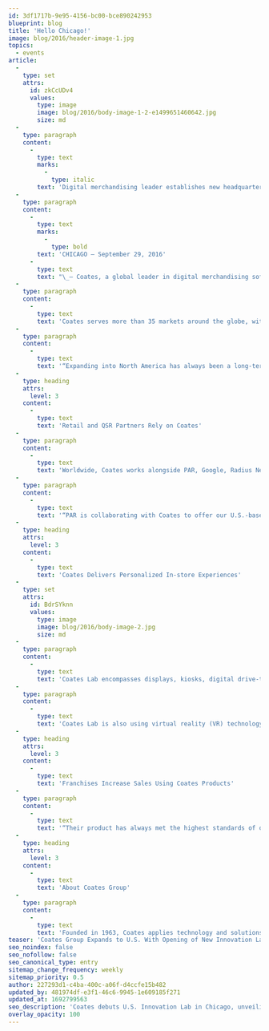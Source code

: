 ```yaml
---
id: 3df1717b-9e95-4156-bc00-bce890242953
blueprint: blog
title: 'Hello Chicago!'
image: blog/2016/header-image-1.jpg
topics:
  - events
article:
  -
    type: set
    attrs:
      id: zkCcUDv4
      values:
        type: image
        image: blog/2016/body-image-1-2-e1499651460642.jpg
        size: md
  -
    type: paragraph
    content:
      -
        type: text
        marks:
          -
            type: italic
        text: 'Digital merchandising leader establishes new headquarters in Chicago for QSR and retail partners to rapidly prototype and test merchandising solutions'
  -
    type: paragraph
    content:
      -
        type: text
        marks:
          -
            type: bold
        text: 'CHICAGO — September 29, 2016'
      -
        type: text
        text: "\_— Coates, a global leader in digital merchandising software, kiosks, and digital drive-thrus, expands the reach of its world-class products with the opening of its U.S. headquarters in Chicago, which includes a fully equipped innovation lab. The new Coates Lab offers quick service restaurants (QSR), retail brands and agencies a state-of-the-art space for a hands-on, personalized experience of the future of digital merchandising. With more than 50 years of leadership in digital solutions, Coates is in a unique position to take customers from proof of concept, design and manufacturing to installation and support, to provide their customers the most engaging experience."
  -
    type: paragraph
    content:
      -
        type: text
        text: 'Coates serves more than 35 markets around the globe, with bases in Australia, China, India, Japan and now the United States. The company boasts an impressive list of customers, including McDonald’s, Lindt Chocolate, and Subway along with strategic partnerships with industry giants such as ParTech, Inc. (PAR), Samsung, and Intel.'
  -
    type: paragraph
    content:
      -
        type: text
        text: '“Expanding into North America has always been a long-term focus for Coates,” Leo Coates, CEO of Coates Group, said. “Given the opportunities in the U.S. market, we’re confident our personalized approach moves the dial in digital merchandising as brands know it today. Chicago provides Coates a strategic base to bring greater service and bolder innovations to restaurants, merchants, and marketers.”'
  -
    type: heading
    attrs:
      level: 3
    content:
      -
        type: text
        text: 'Retail and QSR Partners Rely on Coates'
  -
    type: paragraph
    content:
      -
        type: text
        text: 'Worldwide, Coates works alongside PAR, Google, Radius Networks, Seneca Data and leading agencies DDB, Leo Burnett and VML to help bring the most innovative end-to-end solutions to market. QSR and retail in the U.S. can now work directly with Coates experts in hardware and software to co-develop their dream solutions.'
  -
    type: paragraph
    content:
      -
        type: text
        text: '“PAR is collaborating with Coates to offer our U.S.-based QSR customers personalized digital solutions that enhance the customer experience and improve operational efficiency,” said Karen Sammon, President and CEO PAR Technology Corporation. “With Coates, we see an opportunity to enhance our Brink POS® Software and augment PAR’s restaurant portfolio.”'
  -
    type: heading
    attrs:
      level: 3
    content:
      -
        type: text
        text: 'Coates Delivers Personalized In-store Experiences'
  -
    type: set
    attrs:
      id: BdrSYknn
      values:
        type: image
        image: blog/2016/body-image-2.jpg
        size: md
  -
    type: paragraph
    content:
      -
        type: text
        text: 'Coates Lab encompasses displays, kiosks, digital drive-thru solutions, beacons, facial recognition and social media powered by Switchboard, the groundbreaking, data-driven content management system (CMS) developed by Coates. Switchboard enables brands to deliver a personalized and localized one-to-one experience in-store, similar to what online retailers offer on their websites, with an online record of the buyers’ past purchase history and a personalized greeting using Coates’ Switchboard content management system.'
  -
    type: paragraph
    content:
      -
        type: text
        text: 'Coates Lab is also using virtual reality (VR) technology to elevate its digital hardware and software product development, personalization and pilot programs. Coates invites their clients, creative teams and developers to build and experience their new products in a personalized VR experience, as if they were a customer in their own store.'
  -
    type: heading
    attrs:
      level: 3
    content:
      -
        type: text
        text: 'Franchises Increase Sales Using Coates Products'
  -
    type: paragraph
    content:
      -
        type: text
        text: '“Their product has always met the highest standards of quality and design,” said Howard Armitage, McDonald’s franchisee and Coates customer. “Coates is professional, proactive and innovative, with an obvious attention to detail and quality. Switchboards dynamic content reacts to individual items ordered, and I have seen an instant uplift in sales as a result of the new digital drive-thru installations.”'
  -
    type: heading
    attrs:
      level: 3
    content:
      -
        type: text
        text: 'About Coates Group'
  -
    type: paragraph
    content:
      -
        type: text
        text: 'Founded in 1963, Coates applies technology and solutions to deliver relevant, personalized digital merchandising content for quick service restaurant brands (QSR) and the retail industry. Coates’ data-driven CMS software Switchboard, self-order kiosks, digital drive-thru and outdoor displays are used by leading brands across 35 global markets. The privately held company is headquartered in Australia with offices in Japan, India, China, and U.S. operations are based in Chicago.'
teaser: 'Coates Group Expands to U.S. With Opening of New Innovation Lab to Showcase the Future of Digital Merchandising.'
seo_noindex: false
seo_nofollow: false
seo_canonical_type: entry
sitemap_change_frequency: weekly
sitemap_priority: 0.5
author: 227293d1-c4ba-400c-a06f-d4ccfe15b482
updated_by: 481974df-e3f1-46c6-9945-1e609185f271
updated_at: 1692799563
seo_description: 'Coates debuts U.S. Innovation Lab in Chicago, unveiling the next era of digital merchandising. Dive into future-proof QSR solutions. Explore now!'
overlay_opacity: 100
---
```

